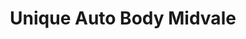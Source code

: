 ---
title: "Unique Auto Body Midvale"
url: /midvale/unique-auto-body-midvale/
shop: Autowerkstatt
---